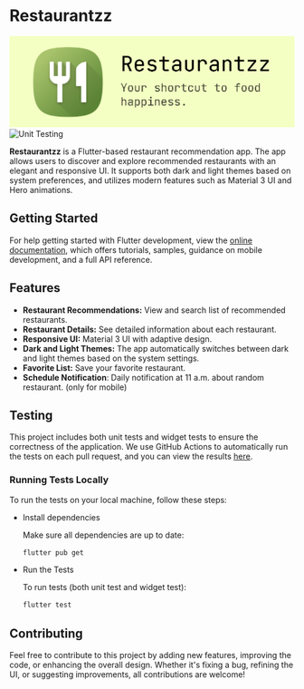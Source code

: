 # Restaurantzz

![Header](/docs/images/header.png)
![Unit Testing](https://github.com/waffiqaziz/restaurantzz/actions/workflows/flutter-test.yml/badge.svg)

**Restaurantzz** is a Flutter-based restaurant recommendation app. The app allows users to discover and explore recommended restaurants with an elegant and responsive UI. It supports both dark and light themes based on system preferences, and utilizes modern features such as Material 3 UI and Hero animations.

## Getting Started

For help getting started with Flutter development, view the
[online documentation](https://docs.flutter.dev/), which offers tutorials,
samples, guidance on mobile development, and a full API reference.

## Features

- **Restaurant Recommendations:** View and search list of recommended restaurants.
- **Restaurant Details:** See detailed information about each restaurant.
- **Responsive UI:** Material 3 UI with adaptive design.
- **Dark and Light Themes:** The app automatically switches between dark and light themes based on the system settings.
- **Favorite List:** Save your favorite restaurant.
- **Schedule Notification**: Daily notification at 11 a.m. about random restaurant. (only for mobile)

## Testing

This project includes both unit tests and widget tests to ensure the correctness of the application. We use GitHub Actions to automatically run the tests on each pull request, and you can view the results [here](https://github.com/waffiqaziz/restaurantzz/actions/workflows/flutter-test.yml).

### Running Tests Locally

To run the tests on your local machine, follow these steps:

- Install dependencies
  
  Make sure all dependencies are up to date:

   ```bash
   flutter pub get
   ```

- Run the Tests
  
  To run tests (both unit test and widget test):

   ```bash
   flutter test
   ```

## Contributing

Feel free to contribute to this project by adding new features, improving the code, or enhancing the overall design.
Whether it's fixing a bug, refining the UI, or suggesting improvements, all contributions are welcome!
